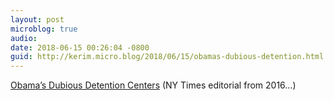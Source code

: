 ```yaml
---
layout: post
microblog: true
audio: 
date: 2018-06-15 00:26:04 -0800
guid: http://kerim.micro.blog/2018/06/15/obamas-dubious-detention.html
---
```

[Obama’s Dubious Detention Centers](https://www.nytimes.com/2016/07/18/opinion/mr-obamas-dubious-detention-centers.html) (NY Times editorial from 2016…)
